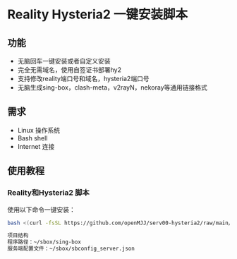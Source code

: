 # Reality Hysteria2  一键安装脚本

## 功能
- 无脑回车一键安装或者自定义安装
- 完全无需域名，使用自签证书部署hy2
- 支持修改reality端口号和域名，hysteria2端口号
- 无脑生成sing-box，clash-meta，v2rayN，nekoray等通用链接格式

## 需求
- Linux 操作系统
- Bash shell
- Internet 连接

## 使用教程
### Reality和Hysteria2 脚本

使用以下命令一键安装：

```bash
bash <(curl -fsSL https://github.com/openMJJ/serv00-hysteria2/raw/main/serv00_singbox.sh)

项目结构
程序路径：~/sbox/sing-box
服务端配置文件：~/sbox/sbconfig_server.json
